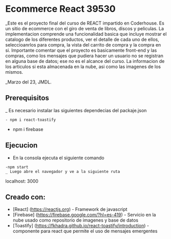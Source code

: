 # Ecommerce React 39530
_Este es el proyecto final del curso de REACT impartido en Coderhouse. Es un sitio de ecommerce con el giro de venta de libros, discos y peliculas. La implementacion comprende una funcionalidad basica que incluye mostrar el catalogo de los diferentes productos, ver el detalle de cada uno de ellos, seleccioanrlos para compra, la vista del carrito de compra y la compra en si. Importante comentar que el proyecto es basicamente front-end y las compras, como los mensajes que pudiera hacer un usuario no se registran en alguna base de datos; ese no es el alcance del curso. La informacion de los articulos si esta almacenada en la nube, asi como las imagenes de los mismos.

_Marzo del 23, JMDL.

## Prerequisitos
_ Es necesario instalar las siguientes dependecias del packaje.json
```
- npm i react-toastify
```
- npm i firebase

## Ejecucion
- En la consola ejecuta el siguiente comando
```
-npm start
_ Luego abre el navegador y ve a la siguiente ruta
```
localhost: 3000

## Creado con:
* [React] (https://reactjs.org) - Framework de javascript
* [Firebase] (https://firebase.google.com/?hl=es-419) - Servicio en la nube usado como repositorio de imagenes y base de datos
* [Toastify] (https://fkhadra.github.io/react-toastify/introduction) - componente para react que permite el uso de mensajes emergentes


